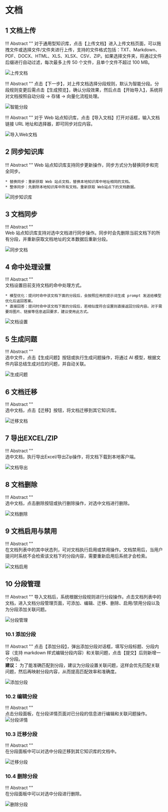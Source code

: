 # 文档

## 1 文档上传

!!! Abstract ""
    对于通用型知识库，点击【上传文档】进入上传文档页面，可以拖拽文件或选择文件/文件夹进行上传，支持的文件格式包括：TXT、Markdown、PDF、DOCX、HTML、XLS、XLSX、CSV、ZIP。如果选择文件夹，将通过文件后缀进行自动过滤，每次最多上传 50 个文件，且单个文件不超过 100 MB。

![上传文档](../../img/dataset/create_offline_dataset.png)

!!! Abstract ""
    点击【下一步】，对上传文档选择分段规则，默认为智能分段。分段规则变更后需点击【生成预览】，确认分段效果，然后点击【开始导入】，系统将对文档按照自动分段 -> 存储 -> 向量化流程处理。

![智能分段](<../../img/dataset/auto_paragraph.png>)

!!! Abstract "" 
    对于 Web 站点知识库，点击【导入文档】打开对话框，输入文档链接 URL 地址和选择器，即可同步对应内容。

![导入Web文档](../../img/dataset/upload_web_doc.png)

## 2 同步知识库

!!! Abstract ""
    Web 站点知识库支持同步更新操作，同步方式分为替换同步和完全同步。

    * 替换同步：重新获取 Web 站点文档，替换本地知识库中地址相同的文档。
    * 整体同步：先删除本地知识库中所有文档，重新获取 Web站点下的文档数据。

![同步知识库](../../img/dataset/sysn_dataset.png)


## 3 文档同步 

!!! Abstract ""     
    Web 站点知识库支持对选中文档进行同步操作。同步时会先删除当前文档下的所有分段，并重新获取文档地址的文本数据后重新分段。   

![同步文档](../../img/dataset/sysn_web_doc.png)
    

## 4 命中处理设置

!!! Abstract ""      
    文档设置目前支持文档的命中处理方式。

    * 模型优化：提问时命中该文档下面的分段后，会按照应用的提示词生成 prompt 发送给模型优化后返回答案。
    * 直接回答：提问时命中该文档下面的分段后，若相似度符合设置则直接返回分段内容。对于需要将图片、链接等信息返回要求，建议使用此方式。     
       

![文档设置](../../img/dataset/doc_setting.png)

## 5 生成问题

!!! Abstract ""   
    选中文件，点击【生成问题】按钮或执行生成问题操作，将通过 AI 模型，根据文件内容总结生成对应的问题，并自动关联。

![生成问题](../../img/dataset/gen_question.png)

## 6 文档迁移

!!! Abstract ""  
    选中文档，点击【迁移】按钮，将文档迁移到其它知识库。

![迁移文档](../../img/dataset/move_web_doc.png)

## 7 导出EXCEL/ZIP

!!! Abstract ""  
    选中文档，执行导出Excel/导出Zip操作，将文档下载到本地客户端。

![文档导出](../../img/dataset/dataset_file_export.png)

## 8 文档删除

!!! Abstract ""  
    选中文档，点击删除按钮或执行删除操作，对选中文档进行删除。

![文档删除](../../img/dataset/doc_delete.png)

## 9 文档启用与禁用

!!! Abstract ""    
    在文档列表中的其中状态列，可对文档执行启用或禁用操作。文档禁用后，当用户提问时系统不会检索该文档下的分段内容，需要重新启用后系统才会检索。  

![文档启用](../../img/dataset/doc_enable.png)

## 10 分段管理

!!! Abstract ""
    导入文档后，系统根据分段规则进行分段操作。点击文档列表中的文档，进入文档分段管理页面，可添加、编辑、迁移、删除、启用/禁用分段以及为分段添加关联问题。 

![分段管理](<../../img/dataset/segmentation_management.png>)

### 10.1 添加分段 

!!! Abstract "" 
    点击【添加分段】，弹出添加分段对话框，填写分段标题、分段内容（支持 markdown 样式编辑分段内容）和关联问题，点击【提交】后则新增一个分段。           
    **建议：** 为了能准确匹配到分段，建议为分段设置关联问题，这样会优先匹配关联问题，然后再映射分段内容，从而提高匹配效率和准确度。 

![添加分段](../../img/dataset/add_segmentation.png)

### 10.2 编辑分段

!!! Abstract ""    
    点击分段面板，在分段详情页面对已分段的信息进行编辑和关联问题操作。
![分段详情](../../img/dataset/edit_segmentation.png)

### 10.3 迁移分段

!!! Abstract ""  
    在分段面板中可以对选中分段迁移到其它知识库的文档中。

![迁移分段](../../img/dataset/move_segmentation.png)

### 10.4 删除分段

!!! Abstract ""  
    在分段面板中可以对选中分段进行删除。

![删除分段](../../img/dataset/del_segmentation.png)
